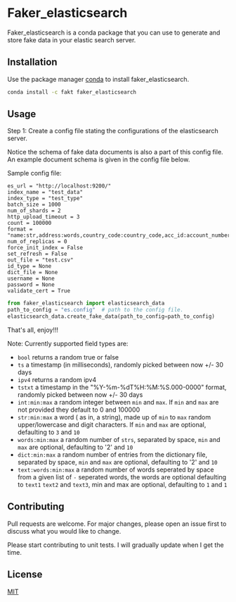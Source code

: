# Faker_elasticsearch

Faker_elasticsearch is a conda package that you can use to generate and store fake data in your elastic search server.

## Installation

Use the package manager [conda](url) to install faker_elasticsearch.

```bash
conda install -c fakt faker_elasticsearch
```

## Usage

Step 1: Create a config file stating the configurations of the elasticsearch server.

Notice the schema of fake data documents is also a part of this config file. An example
document schema is given in the config file below.

Sample config file:
```text
es_url = "http://localhost:9200/"
index_name = "test_data"
index_type = "test_type"
batch_size = 1000
num_of_shards = 2
http_upload_timeout = 3
count = 100000
format = "name:str,address:words,country_code:country_code,acc_id:account_number,ip_address:ipv4,timestamp:ts"
num_of_replicas = 0
force_init_index = False
set_refresh = False
out_file = "test.csv"
id_type = None
dict_file = None
username = None
password = None
validate_cert = True
```

```python
from faker_elasticsearch import elasticsearch_data
path_to_config = "es.config"  # path to the config file.
elasticsearch_data.create_fake_data(path_to_config=path_to_config)
```

That's all, enjoy!!!

Note: Currently supported field types are:

- `bool` returns a random true or false
- `ts` a timestamp (in milliseconds), randomly picked between now +/- 30 days
- `ipv4` returns a random ipv4
- `tstxt` a timestamp in the "%Y-%m-%dT%H:%M:%S.000-0000" format, randomly
  picked between now +/- 30 days
- `int:min:max` a random integer between `min` and `max`. If `min` and `max`
  are not provided they default to 0 and 100000
- `str:min:max` a word ( as in, a string), made up of `min` to `max` random
  upper/lowercase and digit characters. If `min` and `max` are optional,
  defaulting to `3` and `10`
- `words:min:max` a random number of `strs`, separated by space, `min` and
  `max` are optional, defaulting to '2' and `10`
- `dict:min:max` a random number of entries from the dictionary file,
  separated by space, `min` and `max` are optional, defaulting to '2' and `10`
- `text:words:min:max` a random number of words seperated by space from a
  given list of `-` seperated words, the words are optional defaulting to
  `text1` `text2` and `text3`, min and max are optional, defaulting to `1`
  and `1`

## Contributing
Pull requests are welcome. For major changes, please open an issue first to discuss what you would like to change.

Please start contributing to unit tests. I will gradually update when I get the time.

## License
[MIT](https://choosealicense.com/licenses/mit/)